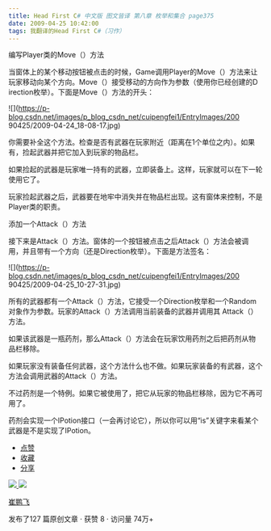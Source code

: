 ```yaml
---
title: Head First C# 中文版 图文皆译 第八章 枚举和集合 page375
date: 2009-04-25 10:42:00
tags: 我翻译的Head First C#（习作）
---
```

编写Player类的Move（）方法

  

当窗体上的某个移动按钮被点击的时候，Game调用Player的Move（）方法来让玩家移动向某个方向。Move（）接受移动的方向作为参数（使用你已经创建的D
irection枚举）。下面是Move（）方法的开头：

  

![](https://p-blog.csdn.net/images/p_blog_csdn_net/cuipengfei1/EntryImages/200
90425/2009-04-24_18-08-17.jpg)

你需要补全这个方法。检查是否有武器在玩家附近（距离在1个单位之内）。如果有，捡起武器并把它加入到玩家的物品栏。

  

如果捡起的武器是玩家唯一持有的武器，立即装备上。这样，玩家就可以在下一轮使用它了。

玩家捡起武器之后，武器要在地牢中消失并在物品栏出现。这有窗体来控制，不是Player类的职责。

  

添加一个Attack（）方法

  

接下来是Attack（）方法。窗体的一个按钮被点击之后Attack（）方法会被调用，并且带有一个方向（还是Direction枚举）。下面是方法签名：

  

![](https://p-blog.csdn.net/images/p_blog_csdn_net/cuipengfei1/EntryImages/200
90425/2009-04-25_10-27-31.jpg)

所有的武器都有一个Attack（）方法，它接受一个Direction枚举和一个Random对象作为参数。玩家的Attack（）方法调用当前装备的武器并调用其
Attack（）方法。

  

如果该武器是一瓶药剂，那么Attack（）方法会在玩家饮用药剂之后把药剂从物品栏移除。

如果玩家没有装备任何武器，这个方法什么也不做。如果玩家装备的有武器，这个方法会调用武器的Attack（）方法。

  

不过药剂是一个特例。如果它被使用了，把它从玩家的物品栏移除，因为它不再可用了。

药剂会实现一个IPotion接口（一会再讨论它），所以你可以用“is”关键字来看某个武器是不是实现了IPotion。

  * [ 点赞  ](javascript:;)
  * [ 收藏  ](javascript:;)
  * [ 分享 ](javascript:;)

[ ![](https://profile.csdnimg.cn/5/2/5/3_cuipengfei1)
![](https://g.csdnimg.cn/static/user-reg-year/1x/11.png)
](https://blog.csdn.net/cuipengfei1)

[ 崔鹏飞 ](https://blog.csdn.net/cuipengfei1)

发布了127 篇原创文章  ·  获赞 8  ·  访问量 74万+

